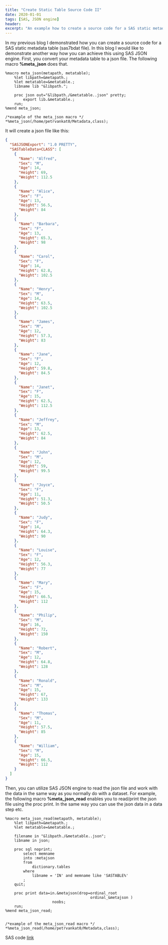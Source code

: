 ```yaml
---
title: "Create Static Table Source Code II"
date: 2020-01-01
tags: [SAS, JSON engine]
header:
excerpt: "An example how to create a source code for a SAS static metadata table using SAS JSON engine."
---
```


In my previous blog I demonstrated how you can create a source code for a SAS static metadata table (sas7bdat file). In this blog I would like to demonstrate another way how you can achieve this using SAS JSON engine.
First, you convert your metadata table to a json file. The following macro **%meta_json** does that.
```sas
%macro meta_json(metapath, metatable);
	%let libpath=&metapath.;
	%let metatable=&metatable.;
	libname lib "&libpath.";

	proc json out="&libpath./&metatable..json" pretty;
		export lib.&metatable.;
	run;
%mend meta_json;

/*example of the meta_json macro */
*%meta_json(/home/petrvankat0/Metadata,class);
```
It will create a json file like this:

```JSON
{
  "SASJSONExport": "1.0 PRETTY",
  "SASTableData+CLASS": [
    {
      "Name": "Alfred",
      "Sex": "M",
      "Age": 14,
      "Height": 69,
      "Weight": 112.5
    },
    {
      "Name": "Alice",
      "Sex": "F",
      "Age": 13,
      "Height": 56.5,
      "Weight": 84
    },
    {
      "Name": "Barbara",
      "Sex": "F",
      "Age": 13,
      "Height": 65.3,
      "Weight": 98
    },
    {
      "Name": "Carol",
      "Sex": "F",
      "Age": 14,
      "Height": 62.8,
      "Weight": 102.5
    },
    {
      "Name": "Henry",
      "Sex": "M",
      "Age": 14,
      "Height": 63.5,
      "Weight": 102.5
    },
    {
      "Name": "James",
      "Sex": "M",
      "Age": 12,
      "Height": 57.3,
      "Weight": 83
    },
    {
      "Name": "Jane",
      "Sex": "F",
      "Age": 12,
      "Height": 59.8,
      "Weight": 84.5
    },
    {
      "Name": "Janet",
      "Sex": "F",
      "Age": 15,
      "Height": 62.5,
      "Weight": 112.5
    },
    {
      "Name": "Jeffrey",
      "Sex": "M",
      "Age": 13,
      "Height": 62.5,
      "Weight": 84
    },
    {
      "Name": "John",
      "Sex": "M",
      "Age": 12,
      "Height": 59,
      "Weight": 99.5
    },
    {
      "Name": "Joyce",
      "Sex": "F",
      "Age": 11,
      "Height": 51.3,
      "Weight": 50.5
    },
    {
      "Name": "Judy",
      "Sex": "F",
      "Age": 14,
      "Height": 64.3,
      "Weight": 90
    },
    {
      "Name": "Louise",
      "Sex": "F",
      "Age": 12,
      "Height": 56.3,
      "Weight": 77
    },
    {
      "Name": "Mary",
      "Sex": "F",
      "Age": 15,
      "Height": 66.5,
      "Weight": 112
    },
    {
      "Name": "Philip",
      "Sex": "M",
      "Age": 16,
      "Height": 72,
      "Weight": 150
    },
    {
      "Name": "Robert",
      "Sex": "M",
      "Age": 12,
      "Height": 64.8,
      "Weight": 128
    },
    {
      "Name": "Ronald",
      "Sex": "M",
      "Age": 15,
      "Height": 67,
      "Weight": 133
    },
    {
      "Name": "Thomas",
      "Sex": "M",
      "Age": 11,
      "Height": 57.5,
      "Weight": 85
    },
    {
      "Name": "William",
      "Sex": "M",
      "Age": 15,
      "Height": 66.5,
      "Weight": 112
    }
  ]
}
```

Then, you can utilize SAS JSON engine to read the json file and work with the data in the same way as you normally do with a dataset. For example, the following macro **%meta_json_read** enables you to read/print the json file using the proc print. In the same way you can use the json data in a data step etc.

```sas
%macro meta_json_read(metapath, metatable);
	%let libpath=&metapath.;
	%let metatable=&metatable.;

	filename in "&libpath./&metatable..json";
	libname in json;

	proc sql noprint;
		select memname
		into :metajson
		from
			dictionary.tables
		where
			libname = 'IN' and memname like 'SASTABLE%'
		;
	quit;

	proc print data=in.&metajson(drop=ordinal_root
	                                  ordinal_&metajson )
				     noobs;
	run;
%mend meta_json_read;


/*example of the meta_json_read macro */
*%meta_json_read(/home/petrvankat0/Metadata,class);
```


SAS code [link](https://github.com/VankatPetr/SAS/blob/master/StaticTableSourceCodeII/StaticTableSourceCodeJsonMeta.sas)

